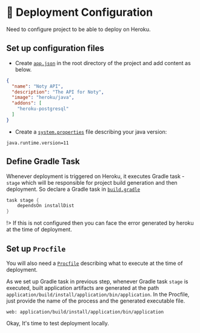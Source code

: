 # 🧰 Deployment Configuration

Need to configure project to be able to deploy on Heroku.

## Set up configuration files

- Create [`app.json`](https://github.com/PatilShreyas/NotyKT/blob/master/noty-api/app.json) in the root directory of the project and add content as below.

```json
{
  "name": "Noty API",
  "description": "The API for Noty",
  "image": "heroku/java",
  "addons": [
    "heroku-postgresql"
  ]
}
```

- Create a [`system.properties`](https://github.com/PatilShreyas/NotyKT/blob/master/noty-api/system.properties) file describing your java version:

```properties
java.runtime.version=11
```

## Define Gradle Task

Whenever deployment is triggered on Heroku, it executes Gradle task - `stage` which will be responsible for project build generation and then deployment. So declare a Gradle task in [`build.gradle`](https://github.com/PatilShreyas/NotyKT/blob/master/noty-api/application/build.gradle)

```gradle
task stage {
    dependsOn installDist
}
```

!> If this is not configured then you can face the error generated by heroku at the time of deployment.

## Set up `Procfile`

You will also need a [`Procfile`](https://github.com/PatilShreyas/NotyKT/blob/master/noty-api/Procfile) describing what to execute at the time of deployment.

As we set up Gradle task in previous step, whenever Gradle task `stage` is executed, built application artifacts are generated at the path `application/build/install/application/bin/application`. In the Procfile, just provide the name of the process and the generated executable file.

```Procfile
web: application/build/install/application/bin/application
```

Okay, It's time to test deployment locally.

